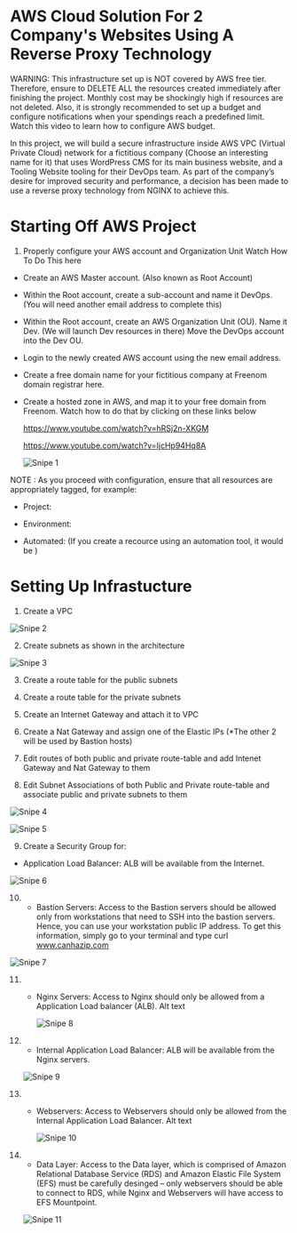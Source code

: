 # AWS Cloud Solution For 2 Company's Websites Using A Reverse Proxy Technology

WARNING: This infrastructure set up is NOT covered by AWS free tier. Therefore, ensure to DELETE ALL the resources created immediately after finishing the project. Monthly cost may be shockingly high if resources are not deleted. Also, it is strongly recommended to set up a budget and configure notifications when your spendings reach a predefined limit. Watch this video to learn how to configure AWS budget.

In this project, we will build a secure infrastructure inside AWS VPC (Virtual Private Cloud) network for a fictitious company (Choose an interesting name for it) that uses WordPress CMS for its main business website, and a Tooling Website tooling for their DevOps team. As part of the company’s desire for improved security and performance, a decision has been made to use a reverse proxy technology from NGINX to achieve this.

# Starting Off AWS Project

1. Properly configure your AWS account and Organization Unit Watch How To Do This here
   
- Create an AWS Master account. (Also known as Root Account)

- Within the Root account, create a sub-account and name it DevOps. (You will need another email address to complete this)

- Within the Root account, create an AWS Organization Unit (OU). Name it Dev. (We will launch Dev resources in there) Move the DevOps account into the Dev OU.

- Login to the newly created AWS account using the new email address.

- Create a free domain name for your fictitious company at Freenom domain registrar here.

- Create a hosted zone in AWS, and map it to your free domain from Freenom. Watch how to do that by clicking on these links below

  https://www.youtube.com/watch?v=hRSj2n-XKGM

  https://www.youtube.com/watch?v=IjcHp94Hq8A

  ![Snipe 1](https://github.com/Mirahkeyz/Darey.io-Projects/assets/134533695/ae2ede73-03ce-4af1-9c2e-575182b847bf)

NOTE : As you proceed with configuration, ensure that all resources are appropriately tagged, for example:

- Project:<Give your project a name>

- Environment:<dev>

- Automated: (If you create a recource using an automation tool, it would be )
 
 # Setting Up Infrastucture

 1. Create a VPC

 ![Snipe 2](https://github.com/Mirahkeyz/Darey.io-Projects/assets/134533695/c3fa559b-8e4e-4aaa-aaa4-13605712f062)

 2. Create subnets as shown in the architecture

 ![Snipe 3](https://github.com/Mirahkeyz/Darey.io-Projects/assets/134533695/8a212d26-1108-4997-bd1f-57287fb1a104)

 3. Create a route table for the public subnets

 4. Create a route table for the private subnets

 5. Create an Internet Gateway and attach it to VPC

 6. Create a Nat Gateway and assign one of the Elastic IPs (*The other 2 will be used by Bastion hosts)

 7. Edit routes of both public and private route-table and add Intenet Gateway and Nat Gateway to them

 8. Edit Subnet Associations of both Public and Private route-table and associate public and private subnets to them

![Snipe 4](https://github.com/Mirahkeyz/Darey.io-Projects/assets/134533695/851ea247-655d-46bc-ac31-69f933a3f34f)

![Snipe 5](https://github.com/Mirahkeyz/Darey.io-Projects/assets/134533695/c8bd70ca-98bf-4ecd-9786-d2d022df766a)

9. Create a Security Group for:
    
 - Application Load Balancer: ALB will be available from the Internet.

![Snipe 6](https://github.com/Mirahkeyz/Darey.io-Projects/assets/134533695/19474dad-1af8-4337-907d-4faa588a7e20)

10. - Bastion Servers:  Access to the Bastion servers should be allowed only from workstations that need to SSH into the bastion servers. Hence, you can use your workstation public IP address. To get this information, simply go to your terminal and type curl www.canhazip.com

![Snipe 7](https://github.com/Mirahkeyz/Darey.io-Projects/assets/134533695/bf10959f-cad5-4713-a02b-428fc4fe3d33)

11. - Nginx Servers: Access to Nginx should only be allowed from a Application Load balancer (ALB). Alt text
   
      ![Snipe 8](https://github.com/Mirahkeyz/Darey.io-Projects/assets/134533695/df914b40-0369-4ead-a97f-9d2e10da33a4)

12. - Internal Application Load Balancer: ALB will be available from the Nginx servers.

    ![Snipe 9](https://github.com/Mirahkeyz/Darey.io-Projects/assets/134533695/a123b3a4-4a6c-45ba-b94b-3a101d4caa30)

13. - Webservers: Access to Webservers should only be allowed from the Internal Application Load Balancer. Alt text

      ![Snipe 10](https://github.com/Mirahkeyz/Darey.io-Projects/assets/134533695/41c90be8-c4f9-4a7f-8a76-cf732c619f89)

14. - Data Layer: Access to the Data layer, which is comprised of Amazon Relational Database Service (RDS) and Amazon Elastic File System (EFS) must be carefully desinged – only webservers should be able to connect to RDS, while Nginx and Webservers will have access to EFS Mountpoint.

    ![Snipe 11](https://github.com/Mirahkeyz/Darey.io-Projects/assets/134533695/0f720e4e-29f4-4020-b1b5-6272e20c7908)















  
